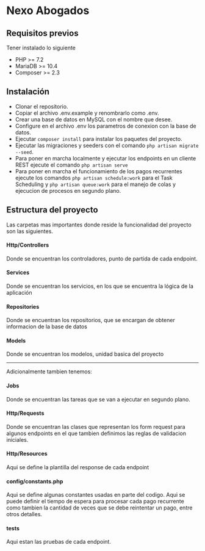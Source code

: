 # Nexo Abogados

## Requisitos previos
Tener instalado lo siguiente
- PHP >= 7.2
- MariaDB >= 10.4
- Composer >= 2.3

## Instalación
- Clonar el repositorio.
- Copiar el archivo .env.example y renombrarlo como .env. 
- Crear una base de datos en MySQL con el nombre que desee.
- Configure en el archivo .env los parametros de conexion con la base de datos.
- Ejecutar ```composer install``` para instalar los paquetes del proyecto.
- Ejecutar las migraciones y seeders con el comando ```php artisan migrate --seed```.
- Para poner en marcha localmente y ejecutar los endpoints en un cliente REST ejecute el comando  ```php artisan serve```
- Para poner en marcha el funcionamiento de los pagos recurrentes ejecute los comandos ```php artisan schedule:work``` para el Task Scheduling y ```php artisan queue:work``` para el manejo de colas y ejecucion de procesos en segundo plano.


## Estructura del proyecto
Las carpetas mas importantes donde reside la funcionalidad del proyecto son las siguientes.

#### Http/Controllers
Donde se encuentran los controladores, punto de partida de 
cada endpoint.

#### Services
Donde se encuentran los servicios, en los que se encuentra la lógica de la aplicación

#### Repositories
Donde se encuentran los repositorios, que se encargan de obtener informacion de la base de datos

#### Models
Donde se encuentran los modelos, unidad basica del proyecto

----
Adicionalmente tambien tenemos:

#### Jobs
Donde se encuentran las tareas que se van a ejecutar en segundo plano.

#### Http/Requests
Donde se encuentran las clases que representan los form request para algunos endpoints en el que tambien definimos las reglas de validacion iniciales.

#### Http/Resources
Aqui se define la plantilla del response de cada endpoint

#### config/constants.php
Aqui se define algunas constantes usadas en parte del codigo. Aqui se puede definir el tiempo de espera para procesar cada pago recurrente como tambien la cantidad de veces que se debe reintentar un pago, entre otros detalles.

#### tests
Aqui estan las pruebas de cada endpoint.
